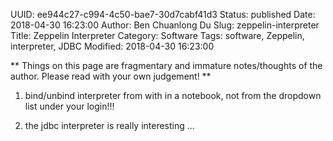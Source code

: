 UUID: ee944c27-c994-4c50-bae7-30d7cabf41d3
Status: published
Date: 2018-04-30 16:23:00
Author: Ben Chuanlong Du
Slug: zeppelin-interpreter
Title: Zeppelin Interpreter
Category: Software
Tags: software, Zeppelin, interpreter, JDBC 
Modified: 2018-04-30 16:23:00

**
Things on this page are
fragmentary and immature notes/thoughts of the author.
Please read with your own judgement!
**


1. bind/unbind interpreter from with in a notebook, not from the dropdown list under your login!!!


3. the jdbc interpreter is really interesting ...
